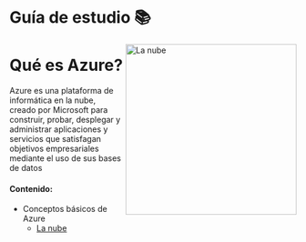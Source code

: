 # Guía de estudio 📚


<img align="right" alt="La nube" width="300px" src="https://www.cice.es/wp-content/uploads/2020/06/AZ-900-Microsoft-Certified-Azure-Fundamentals.png" />

# Qué es Azure?

Azure es una plataforma de informática en la nube, creado por Microsoft para construir, probar, desplegar y administrar aplicaciones y servicios que satisfagan objetivos empresariales mediante el uso de sus bases de datos

#### Contenido:

+ Conceptos básicos de Azure
  + [La nube](https://github.com/obcast07/reto-master-135/Contenido/La-nube.md)
